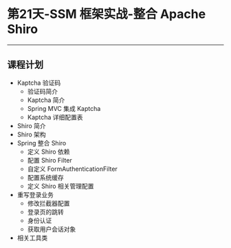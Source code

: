 # 第21天-SSM 框架实战-整合 Apache Shiro

---

## 课程计划

* Kaptcha 验证码
    * 验证码简介
    * Kaptcha 简介
    * Spring MVC 集成 Kaptcha
    * Kaptcha 详细配置表
* Shiro 简介
* Shiro 架构
* Spring 整合 Shiro
    * 定义 Shiro 依赖
    * 配置 Shiro Filter
    * 自定义 FormAuthenticationFilter
    * 配置系统缓存
    * 定义 Shiro 相关管理配置
* 重写登录业务
    * 修改拦截器配置
    * 登录页的跳转
    * 身份认证
    * 获取用户会话对象
* 相关工具类